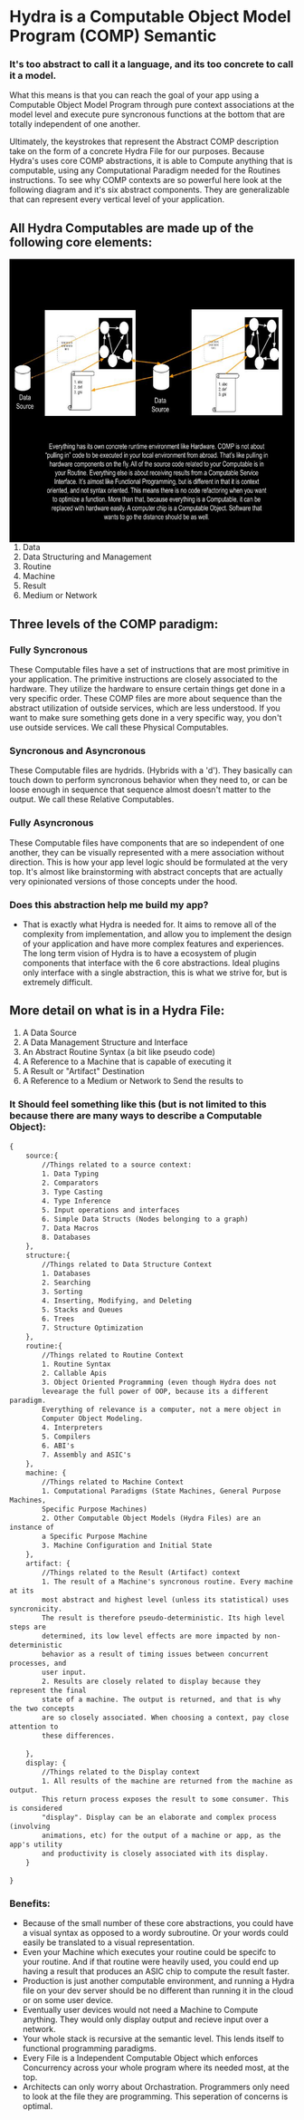 # Hydra is a Computable Object Model Program (COMP) Semantic 
### It's too abstract to call it a language, and its too concrete to call it a model.
What this means is that you can reach the goal of your app using a Computable Object Model Program through pure context associations at the model level and execute pure syncronous functions at the bottom that are totally independent of one another. 


Ultimately, the keystrokes that represent the Abstract COMP description take on the form of a concrete Hydra File for our purposes. Because Hydra's uses core COMP abstractions, it is able to Compute anything that is computable, using any Computational Paradigm needed for the Routines instructions. To see why COMP contexts are so powerful here look at the following diagram and it's six abstract components. They are generalizable that can represent every vertical level of your application.

## All Hydra Computables are made up of the following core elements:
<img align="right" height="500" width="600" src="https://github.com/ItsZeusBro/Hydra/blob/99f5ff0bc33bbf89cf0b9451e02907c0ece4ce71/Computables.jpg">

1. Data
2. Data Structuring and Management
3. Routine
4. Machine
5. Result
6. Medium or Network



## Three levels of the COMP paradigm:

### Fully Syncronous
These Computable files have a set of instructions that are most primitive in your application. The primitive instructions are closely associated to the hardware. They utilize the hardware to ensure certain things get done in a very specific order. These COMP files are more about sequence than the abstract utilization of outside services, which are less understood. If you want to make sure something gets done in a very specific way, you don't use outside services. We call these Physical Computables.
### Syncronous and Asyncronous
These Computable files are hydrids. (Hybrids with a 'd'). They basically can touch down to perform syncronous behavior when they need to, or can be loose enough in sequence that sequence almost doesn't matter to the output. We call these Relative Computables.

### Fully Asyncronous
These Computable files have components that are so independent of one another, they can be visually represented with a mere association without direction. This is how your app level logic should be formulated at the very top. It's almost like brainstorming with abstract concepts that are actually very opinionated versions of those concepts under the hood.




### Does this abstraction help me build my app?
- That is exactly what Hydra is needed for. It aims to remove all of the complexity from implementation, and allow you to implement the design of your application and have more complex features and experiences. The long term vision of Hydra is to have a ecosystem of plugin components that interface with the 6 core abstractions. Ideal plugins only interface with a single abstraction, this is what we strive for, but is extremely difficult.


## More detail on what is in a Hydra File:
1. A Data Source
2. A Data Management Structure and Interface
3. An Abstract Routine Syntax (a bit like pseudo code)
4. A Reference to a Machine that is capable of executing it
5. A Result or "Artifact" Destination
6. A Reference to a Medium or Network to Send the results to

### It Should feel something like this (but is not limited to this because there are many ways to describe a Computable Object):
    {
        source:{
            //Things related to a source context:
            1. Data Typing
            2. Comparators
            3. Type Casting
            4. Type Inference
            5. Input operations and interfaces
            6. Simple Data Structs (Nodes belonging to a graph)
            7. Data Macros
            8. Databases
        },
        structure:{
            //Things related to Data Structure Context
            1. Databases
            2. Searching
            3. Sorting
            4. Inserting, Modifying, and Deleting
            5. Stacks and Queues
            6. Trees
            7. Structure Optimization
        },
        routine:{
            //Things related to Routine Context
            1. Routine Syntax
            2. Callable Apis
            3. Object Oriented Programming (even though Hydra does not 
            levearage the full power of OOP, because its a different paradigm. 
            Everything of relevance is a computer, not a mere object in 
            Computer Object Modeling.
            4. Interpreters
            5. Compilers
            6. ABI's
            7. Assembly and ASIC's
        },
        machine: {
            //Things related to Machine Context
            1. Computational Paradigms (State Machines, General Purpose Machines, 
            Specific Purpose Machines)
            2. Other Computable Object Models (Hydra Files) are an instance of 
            a Specific Purpose Machine
            3. Machine Configuration and Initial State
        },
        artifact: {
            //Things related to the Result (Artifact) context
            1. The result of a Machine's syncronous routine. Every machine at its 
            most abstract and highest level (unless its statistical) uses syncronicity. 
            The result is therefore pseudo-deterministic. Its high level steps are
            determined, its low level effects are more impacted by non-deterministic 
            behavior as a result of timing issues between concurrent processes, and 
            user input.
            2. Results are closely related to display because they represent the final 
            state of a machine. The output is returned, and that is why the two concepts 
            are so closely associated. When choosing a context, pay close attention to 
            these differences.
        
        }, 
        display: {
            //Things related to the Display context
            1. All results of the machine are returned from the machine as output. 
            This return process exposes the result to some consumer. This is considered 
            "display". Display can be an elaborate and complex process (involving 
            animations, etc) for the output of a machine or app, as the app's utility 
            and productivity is closely associated with its display.
        }
    
    }
    


### Benefits:
- Because of the small number of these core abstractions, you could have a visual 
syntax as opposed to a wordy subroutine. Or your words could easily be translated 
to a visual representation. 
- Even your Machine which executes your routine could be specifc to your routine. 
And if that routine were heavily used, you could end up having a result that produces 
an ASIC chip to compute the result faster.
- Production is just another computable environment, and running a Hydra file on your 
dev server should be no different than running it in the cloud or on some user device.
- Eventually user devices would not need a Machine to Compute anything. They would only 
display output and recieve input over a network.
- Your whole stack is recursive at the semantic level. This lends itself to functional 
programming paradigms.
- Every File is a Independent Computable Object which enforces Concurrency across 
your whole program where its needed most, at the top. 
- Architects can only worry about Orchastration. Programmers only need to look at the file 
they are programming. This seperation of concerns is optimal.

